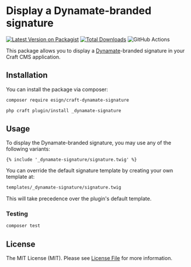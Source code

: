 # Display a Dynamate-branded signature

[![Latest Version on Packagist](https://img.shields.io/packagist/v/esign/craft-dynamate-signature.svg?style=flat-square)](https://packagist.org/packages/esign/craft-dynamate-signature)
[![Total Downloads](https://img.shields.io/packagist/dt/esign/craft-dynamate-signature.svg?style=flat-square)](https://packagist.org/packages/esign/craft-dynamate-signature)
![GitHub Actions](https://github.com/esign/craft-dynamate-signature/actions/workflows/main.yml/badge.svg)

This package allows you to display a [Dynamate](https://www.dynamate.be)-branded signature in your Craft CMS application.

## Installation

You can install the package via composer:

```bash
composer require esign/craft-dynamate-signature
```

```bash
php craft plugin/install _dynamate-signature
```

## Usage
To display the Dynamate-branded signature, you may use any of the following variants:

```twig
{% include '_dynamate-signature/signature.twig' %}
```

You can override the default signature template by creating your own template at:
```bash
templates/_dynamate-signature/signature.twig
```

This will take precedence over the plugin's default template.

### Testing

```bash
composer test
```

## License

The MIT License (MIT). Please see [License File](LICENSE.md) for more information.